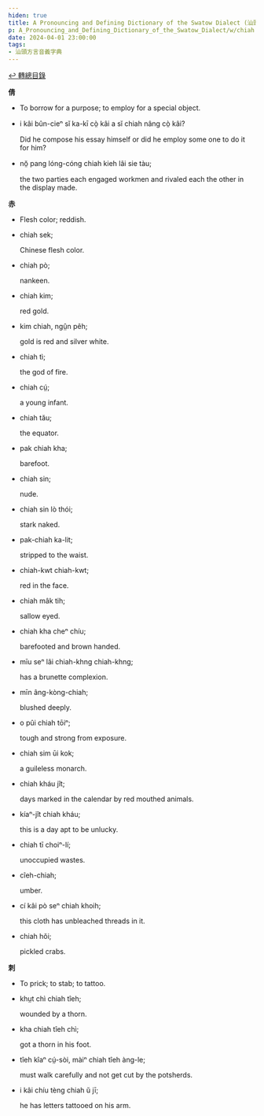 ```yaml
---
hiden: true
title: A Pronouncing and Defining Dictionary of the Swatow Dialect (汕頭方言音義字典) / chiah
p: A_Pronouncing_and_Defining_Dictionary_of_the_Swatow_Dialect/w/chiah
date: 2024-04-01 23:00:00
tags: 
- 汕頭方言音義字典
---
```


[↩️ 轉總目錄](/A_Pronouncing_and_Defining_Dictionary_of_the_Swatow_Dialect)


**倩**
- To borrow for a purpose; to employ for a special object.

- i kâi bûn-cieⁿ sĭ ka-kī cò̤ kâi a sĭ chiah nâng cò̤ kâi?

  Did he compose his essay himself or did he employ some one to do it for him?

- nŏ̤ pang lóng-cóng chiah kieh lâi sie tàu;

  the two parties each engaged workmen and rivaled each the other in the display made.

**赤**
- Flesh color; reddish.

- chiah sek;

  Chinese flesh color.

- chiah pò;

  nankeen.

- chiah kim;

  red gold.

- kim chiah, ngṳ̂n pêh;

  gold is red and silver white.

- chiah tì;

  the god of fire.

- chiah cṳ́;

  a young infant.

- chiah tău;

  the equator.

- pak chiah kha;

  barefoot.

- chiah sin;

  nude.

- chiah sin lò thói;

  stark naked.

- pak-chiah ka-lit;

  stripped to the waist.

- chiah-kwt chiah-kwt;

  red in the face.

- chiah mâk tih;

  sallow eyed.

- chiah kha cheⁿ chíu;

  barefooted and brown handed.

- mīu seⁿ lâi chiah-khng chiah-khng;

  has a brunette complexion.

- mīn âng-kòng-chiah;

  blushed deeply.

- o pûi chiah tōiⁿ;

  tough and strong from exposure.

- chiah sim ūi kok;

  a guileless monarch.

- chiah kháu jît;

  days marked in the calendar by red mouthed animals.

- kíaⁿ-jît chiah kháu;

  this is a day apt to be unlucky.

- chiah tī choiⁿ-lí;

  unoccupied wastes.

- cîeh-chiah;

  umber.

- cí kâi pò seⁿ chiah khoih;

  this cloth has unbleached threads in it.

- chiah hŏi;

  pickled crabs.

**刺**
- To prick; to stab; to tattoo.

- khṳt chì chiah tîeh;

  wounded by a thorn.

- kha chiah tîeh chì;

  got a thorn in his foot.

- tîeh kîaⁿ cṳ́-sòi, màiⁿ chiah tîeh àng-le;

  must walk carefully and not get cut by the potsherds.

- i kâi chíu tèng chiah ŭ jī;

  he has letters tattooed on his arm.